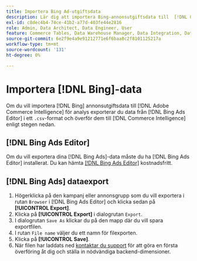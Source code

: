 ```yaml
---
title: Importera Bing Ad-utgiftsdata
description: Lär dig att importera Bing-annonsutgiftsdata till  [!DNL Commerce Intelligence]  för analys.
exl-id: c8dec4b4-74ce-41b2-a77d-403fe44e2816
role: Admin, Data Architect, Data Engineer, User
feature: Commerce Tables, Data Warehouse Manager, Data Integration, Data Import/Export
source-git-commit: 6e2f9e4a9e91212771e6f6baa8c2f8101125217a
workflow-type: tm+mt
source-wordcount: '131'
ht-degree: 0%

---
```


# Importera [!DNL Bing]-data

Om du vill importera [!DNL Bing] annonsutgiftsdata till [!DNL Adobe Commerce Intelligence] för analys exporterar du data från [!DNL Bing Ads Editor] i ett `.csv`-format och överför dem till [!DNL Commerce Intelligence] enligt stegen nedan.

## [!DNL Bing Ads Editor]

Om du vill exportera dina [!DNL Bing Ads]-data måste du ha [!DNL Bing Ads Editor] installerat. Du kan hämta [[!DNL Bing Ads Editor]](https://about.ads.microsoft.com/en-us/solutions/tools/editor) kostnadsfritt.

## [!DNL Bing Ads] dataexport

1. Högerklicka på den kampanj eller annonsgrupp som du vill exportera i rutan `Browser` i [!DNL Bing Ads Editor] och klicka sedan på **[!UICONTROL Export]**.
1. Klicka på **[!UICONTROL Export]** i dialogrutan `Export`.
1. I dialogrutan `Save As` klickar du på den mapp där du vill spara exportfilen.
1. I rutan `File name` väljer du ett namn för filexporten.
1. Klicka på **[!UICONTROL Save]**.
1. När filen har laddats ned [kontaktar du support](https://experienceleague.adobe.com/docs/commerce-knowledge-base/kb/troubleshooting/miscellaneous/mbi-service-policies.html?lang=sv-SE) för att göra en första överföring åt dig och ställa in nödvändiga backend-dimensioner.

